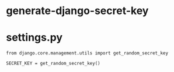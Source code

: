 # generate-django-secret-key

# settings.py

```from django.core.management.utils import get_random_secret_key```

```SECRET_KEY = get_random_secret_key()```

